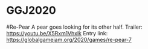 # GGJ2020

#Re-Pear
A pear goes looking for its other half.
Trailer: https://youtu.be/X5Rxm1Vhxlk
Entry link: https://globalgamejam.org/2020/games/re-pear-7
